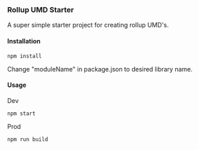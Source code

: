 ### Rollup UMD Starter
A super simple starter project for creating rollup UMD's.
#### Installation
```
npm install
```
Change "moduleName" in package.json to desired library name.
#### Usage
Dev
```
npm start
```
Prod
```
npm run build
```
